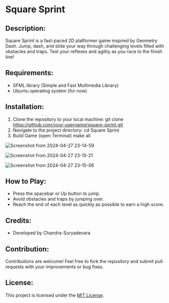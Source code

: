 # Square Sprint

## Description:
Square Sprint is a fast-paced 2D platformer game inspired by Geometry Dash. Jump, dash, and slide your way through challenging levels filled with obstacles and traps. Test your reflexes and agility as you race to the finish line!

## Requirements:
- SFML library (Simple and Fast Multimedia Library)
- Ubuntu operating system (for now)

## Installation:
1. Clone the repository to your local machine:
      git clone https://github.com/your-username/square-sprint.git
2. Navigate to the project directory:
     cd Square Sprint
3. Build Game (open Terminal)
     make all 


![Screenshot from 2024-04-27 23-14-59](https://github.com/Chandra-Suryadevara/Square-Sprint/assets/128857515/ac12939c-879e-4f26-9b00-5584d6abf2e8)




![Screenshot from 2024-04-27 23-15-21](https://github.com/Chandra-Suryadevara/Square-Sprint/assets/128857515/5355a188-a7bf-4d15-89eb-311a3d4b4630)





![Screenshot from 2024-04-27 23-15-06](https://github.com/Chandra-Suryadevara/Square-Sprint/assets/128857515/84c0c1ef-5c8d-45c3-92ec-3c863863807c)


## How to Play:
- Press the spacebar or Up button to jump.
- Avoid obstacles and traps by jumping over.
- Reach the end of each level as quickly as possible to earn a high score.

## Credits:
- Developed by Chandra-Suryadevara

## Contribution:
Contributions are welcome! Feel free to fork the repository and submit pull requests with your improvements or bug fixes.

## License:
This project is licensed under the [MIT License](LICENSE).


